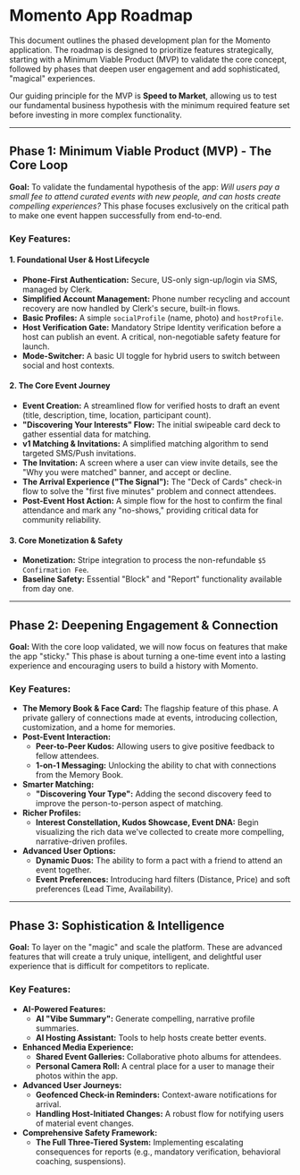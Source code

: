 # Momento App Roadmap

This document outlines the phased development plan for the Momento application. The roadmap is designed to prioritize features strategically, starting with a Minimum Viable Product (MVP) to validate the core concept, followed by phases that deepen user engagement and add sophisticated, "magical" experiences.

Our guiding principle for the MVP is **Speed to Market**, allowing us to test our fundamental business hypothesis with the minimum required feature set before investing in more complex functionality.

---

## Phase 1: Minimum Viable Product (MVP) - The Core Loop

**Goal:** To validate the fundamental hypothesis of the app: _Will users pay a small fee to attend curated events with new people, and can hosts create compelling experiences?_ This phase focuses exclusively on the critical path to make one event happen successfully from end-to-end.

### Key Features:

#### 1. Foundational User & Host Lifecycle

- **Phone-First Authentication:** Secure, US-only sign-up/login via SMS, managed by Clerk.
- **Simplified Account Management:** Phone number recycling and account recovery are now handled by Clerk's secure, built-in flows.
- **Basic Profiles:** A simple `socialProfile` (name, photo) and `hostProfile`.
- **Host Verification Gate:** Mandatory Stripe Identity verification before a host can publish an event. A critical, non-negotiable safety feature for launch.
- **Mode-Switcher:** A basic UI toggle for hybrid users to switch between social and host contexts.

#### 2. The Core Event Journey

- **Event Creation:** A streamlined flow for verified hosts to draft an event (title, description, time, location, participant count).
- **"Discovering Your Interests" Flow:** The initial swipeable card deck to gather essential data for matching.
- **v1 Matching & Invitations:** A simplified matching algorithm to send targeted SMS/Push invitations.
- **The Invitation:** A screen where a user can view invite details, see the "Why you were matched" banner, and accept or decline.
- **The Arrival Experience ("The Signal"):** The "Deck of Cards" check-in flow to solve the "first five minutes" problem and connect attendees.
- **Post-Event Host Action:** A simple flow for the host to confirm the final attendance and mark any "no-shows," providing critical data for community reliability.

#### 3. Core Monetization & Safety

- **Monetization:** Stripe integration to process the non-refundable `$5 Confirmation Fee`.
- **Baseline Safety:** Essential "Block" and "Report" functionality available from day one.

---

## Phase 2: Deepening Engagement & Connection

**Goal:** With the core loop validated, we will now focus on features that make the app "sticky." This phase is about turning a one-time event into a lasting experience and encouraging users to build a history with Momento.

### Key Features:

- **The Memory Book & Face Card:** The flagship feature of this phase. A private gallery of connections made at events, introducing collection, customization, and a home for memories.
- **Post-Event Interaction:**
  - **Peer-to-Peer Kudos:** Allowing users to give positive feedback to fellow attendees.
  - **1-on-1 Messaging:** Unlocking the ability to chat with connections from the Memory Book.
- **Smarter Matching:**
  - **"Discovering Your Type":** Adding the second discovery feed to improve the person-to-person aspect of matching.
- **Richer Profiles:**
  - **Interest Constellation, Kudos Showcase, Event DNA:** Begin visualizing the rich data we've collected to create more compelling, narrative-driven profiles.
- **Advanced User Options:**
  - **Dynamic Duos:** The ability to form a pact with a friend to attend an event together.
  - **Event Preferences:** Introducing hard filters (Distance, Price) and soft preferences (Lead Time, Availability).

---

## Phase 3: Sophistication & Intelligence

**Goal:** To layer on the "magic" and scale the platform. These are advanced features that will create a truly unique, intelligent, and delightful user experience that is difficult for competitors to replicate.

### Key Features:

- **AI-Powered Features:**
  - **AI "Vibe Summary":** Generate compelling, narrative profile summaries.
  - **AI Hosting Assistant:** Tools to help hosts create better events.
- **Enhanced Media Experience:**
  - **Shared Event Galleries:** Collaborative photo albums for attendees.
  - **Personal Camera Roll:** A central place for a user to manage their photos within the app.
- **Advanced User Journeys:**
  - **Geofenced Check-in Reminders:** Context-aware notifications for arrival.
  - **Handling Host-Initiated Changes:** A robust flow for notifying users of material event changes.
- **Comprehensive Safety Framework:**
  - **The Full Three-Tiered System:** Implementing escalating consequences for reports (e.g., mandatory verification, behavioral coaching, suspensions).
